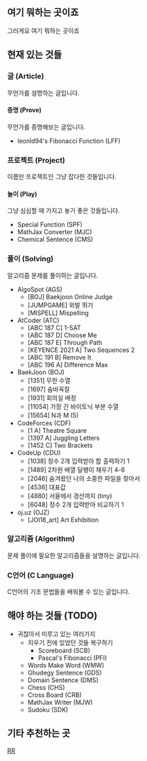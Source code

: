 ## 여기 뭐하는 곳이죠
그러게요 여기 뭐하는 곳이죠

## 현재 있는 것들

### 글 (Article)
무언가를 설명하는 글입니다.

#### 증명 (Prove)
무언가를 증명해보는 글입니다.
- leonld94's Fibonacci Function (LFF)

### 프로젝트 (Project)
이름만 프로젝트인 그냥 잡다한 것들입니다.

#### 놀이 (Play)
그냥 심심할 때 가지고 놓기 좋은 것들입니다.
- Special Function (SPF)
- MathJax Converter (MJC)
- Chemical Sentence (CMS)

### 풀이 (Solving)
알고리즘 문제를 풀이하는 글입니다.
- AlgoSpot (AGS)
    - \[BOJ\] Baekjoon Online Judge
    - \[JUMPGAME\] 외발 뛰기
    - \[MISPELL\] Mispelling
- AtCoder (ATC)
    - \[ABC 187 C\] 1-SAT
    - \[ABC 187 D\] Choose Me
    - \[ABC 187 E\] Through Path
    - \[KEYENCE 2021 A\] Two Sequences 2
    - \[ABC 191 B\] Remove It
    - \[ABC 196 A\] Difference Max
- BaekJoon (BOJ)
    - \[1351\] 무한 수열
    - \[1697\] 숨바꼭질
    - \[1931\] 회의실 배정
    - \[11054\] 가장 긴 바이토닉 부분 수열
    - \[15654\] N과 M (5)
- CodeForces (CDF)
    - \[1 A\] Theatre Square
    - \[1397 A\] Juggling Letters
    - \[1452 C\] Two Brackets
- CodeUp (CDU)
    - \[1038\] 정수 2개 입력받아 합 출력하기 1
    - \[1489\] 2차원 배열 달팽이 채우기 4-6
    - \[2046\] 숨겨왔던 나의 소중한 파일을 찾아서
    - \[4536\] 대표값
    - \[4880\] 서울에서 경산까지 (tiny)
    - \[6048\] 정수 2개 입력받아 비교하기 1
- oj.uz (OJZ)
    - \[JOI18_art\] Art Exhibition

### 알고리즘 (Algorithm)
문제 풀이에 필요한 알고리즘들을 설명하는 글입니다.

### C언어 (C Language)
C언어의 기초 문법들을 배워볼 수 있는 글입니다.

## 해야 하는 것들 (TODO)
- 귀찮아서 미루고 있는 여러가지
    - 지우기 전에 있었던 것들 복구하기
        - Scoreboard (SCB)
        - Pascal's Fibonacci (PFI)
    - Words Make Word (WMW)
    - Ghudegy Sentence (GDS)
    - Domain Sentence (DMS)
    - Chess (CHS)
    - Cross Board (CRB)
    - MathJax Writer (MJW)
    - Sudoku (SDK)

## 기타 추천하는 곳
[RR](https://www.youtube.com/watch?v=dQw4w9WgXcQ)